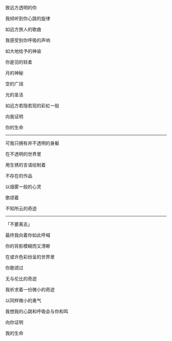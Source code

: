 致远方透明的你

我倾听到你心跳的旋律

如远方旅人的歌曲

我感受到你呼吸的声响

如大地给予的神谕

你是羽的轻柔

月的神秘

空的广阔

光的圣洁

如远方若隐若现的彩虹一般

向我证明

你的生命

---

可我只拥有并不透明的身躯

在不透明的世界里

用生锈的言语绘制着

不存在的作品

以烟雾一般的心灵

歌颂着

不知所云的奇迹

---

「不要离去」

最终我向着你如此呼喊

你的背影模糊而又清晰

在或许色彩纷呈的世界里

你歌颂过

无与伦比的奇迹

我祈求着一份微小的奇迹

以同样微小的勇气

我想我的心跳和呼吸会与你和鸣

向你证明

我的生命